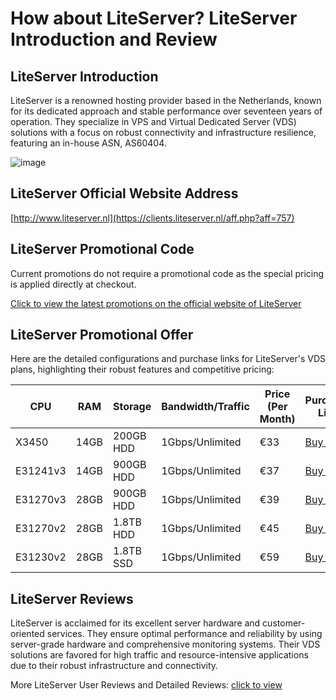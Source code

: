 # How about LiteServer? LiteServer Introduction and Review

## LiteServer Introduction
LiteServer is a renowned hosting provider based in the Netherlands, known for its dedicated approach and stable performance over seventeen years of operation. They specialize in VPS and Virtual Dedicated Server (VDS) solutions with a focus on robust connectivity and infrastructure resilience, featuring an in-house ASN, AS60404.

![image](https://github.com/ElizabethzMezam71/LiteServer/assets/169881519/a7431ae3-952f-4dc6-a0cf-104868e30a31)

## LiteServer Official Website Address
[http://www.liteserver.nl](https://clients.liteserver.nl/aff.php?aff=757)

## LiteServer Promotional Code
Current promotions do not require a promotional code as the special pricing is applied directly at checkout.

[Click to view the latest promotions on the official website of LiteServer](https://clients.liteserver.nl/aff.php?aff=757)

## LiteServer Promotional Offer
Here are the detailed configurations and purchase links for LiteServer's VDS plans, highlighting their robust features and competitive pricing:

| CPU      | RAM  | Storage     | Bandwidth/Traffic | Price (Per Month) | Purchase Link                                           |
|----------|------|-------------|-------------------|-------------------|---------------------------------------------------------|
| X3450    | 14GB | 200GB HDD   | 1Gbps/Unlimited   | €33               | [Buy Now](https://clients.liteserver.nl/aff.php?aff=757)               |
| E31241v3 | 14GB | 900GB HDD   | 1Gbps/Unlimited   | €37               | [Buy Now](https://clients.liteserver.nl/aff.php?aff=757)            |
| E31270v3 | 28GB | 900GB HDD   | 1Gbps/Unlimited   | €39               | [Buy Now](https://clients.liteserver.nl/aff.php?aff=757)            |
| E31270v2 | 28GB | 1.8TB HDD   | 1Gbps/Unlimited   | €45               | [Buy Now](https://clients.liteserver.nl/aff.php?aff=757)            |
| E31230v2 | 28GB | 1.8TB SSD   | 1Gbps/Unlimited   | €59               | [Buy Now](https://clients.liteserver.nl/aff.php?aff=757)            |

## LiteServer Reviews
LiteServer is acclaimed for its excellent server hardware and customer-oriented services. They ensure optimal performance and reliability by using server-grade hardware and comprehensive monitoring systems. Their VDS solutions are favored for high traffic and resource-intensive applications due to their robust infrastructure and connectivity.

More LiteServer User Reviews and Detailed Reviews: [click to view](https://clients.liteserver.nl/aff.php?aff=757)
